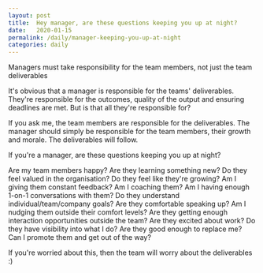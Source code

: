 ```yaml
---
layout: post
title:  Hey manager, are these questions keeping you up at night?
date:   2020-01-15
permalink: /daily/manager-keeping-you-up-at-night
categories: daily
---
```

Managers must take responsibility for the team members, not just the team deliverables

It's obvious that a manager is responsible for the teams' deliverables. They're responsible for the outcomes, quality of the output and ensuring deadlines are met. But is that all they're responsible for?

If you ask me, the team members are responsible for the deliverables. The manager should simply be responsible for the team members, their growth and morale. The deliverables will follow.

If you're a manager, are these questions keeping you up at night?

Are my team members happy?
Are they learning something new?
Do they feel valued in the organisation?
Do they feel like they're growing?
Am I giving them constant feedback?
Am I coaching them?
Am I having enough 1-on-1 conversations with them?
Do they understand individual/team/company goals?
Are they comfortable speaking up?
Am I nudging them outside their comfort levels?
Are they getting enough interaction opportunities outside the team?
Are they excited about work?
Do they have visibility into what I do?
Are they good enough to replace me?
Can I promote them and get out of the way?

If you're worried about this, then the team will worry about the deliverables :)
